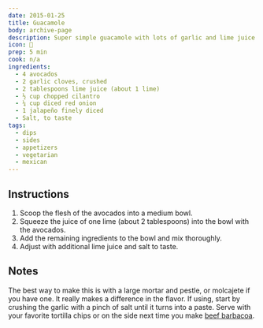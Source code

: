 ```yaml
---
date: 2015-01-25
title: Guacamole
body: archive-page
description: Super simple guacamole with lots of garlic and lime juice. Make sure to use a mortar and pestle on this. It makes a huge difference.
icon: 🥑
prep: 5 min
cook: n/a
ingredients:
  - 4 avocados
  - 2 garlic cloves, crushed
  - 2 tablespoons lime juice (about 1 lime)
  - ½ cup chopped cilantro
  - ¼ cup diced red onion
  - 1 jalapeño finely diced
  - Salt, to taste
tags:
  - dips
  - sides
  - appetizers
  - vegetarian
  - mexican
---
```


## Instructions
1. Scoop the flesh of the avocados into a medium bowl.  
2. Squeeze the juice of one lime (about 2 tablespoons) into the bowl with the avocados.  
3. Add the remaining ingredients to the bowl and mix thoroughly.  
4. Adjust with additional lime juice and salt to taste.  

## Notes
The best way to make this is with a large mortar and pestle, or molcajete if you have one. It really makes a difference in the flavor. If using, start by crushing the garlic with a pinch of salt until it turns into a paste. Serve with your favorite tortilla chips or on the side next time you make [beef barbacoa](/recipes/barbacoa/).